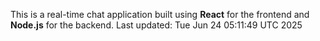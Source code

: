 This is a real-time chat application built using **React** for the frontend and **Node.js** for the backend.
Last updated: Tue Jun 24 05:11:49 UTC 2025

